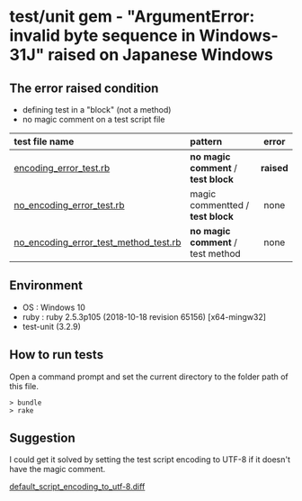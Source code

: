 # test/unit gem - "ArgumentError: invalid byte sequence in Windows-31J" raised on Japanese Windows

## The error raised condition

* defining test in a "block" (not a method)
* no magic comment on a test script file

|test file name| pattern|error|
|:--|:--|:----:|
|[encoding_error_test.rb](test/encoding_error_test.rb)                              | __no magic comment__ / __test block__ |__raised__|
|[no_encoding_error_test.rb](test/no_encoding_error_test.rb)                        | magic commentted / __test block__ |none|
|[no_encoding_error_test_method_test.rb](test/no_encoding_error_test_method_test.rb)| __no magic comment__ / test method |none|


## Environment

* OS : Windows 10
* ruby : ruby 2.5.3p105 (2018-10-18 revision 65156) [x64-mingw32]
* test-unit (3.2.9)


## How to run tests

Open a command prompt and set the current directory to the folder path of this file.


```
> bundle
> rake
```

## Suggestion

I could get it solved by setting the test script encoding to UTF-8 if it doesn't have the magic comment. 

[default_script_encoding_to_utf-8.diff](default_script_encoding_to_utf-8.diff)
